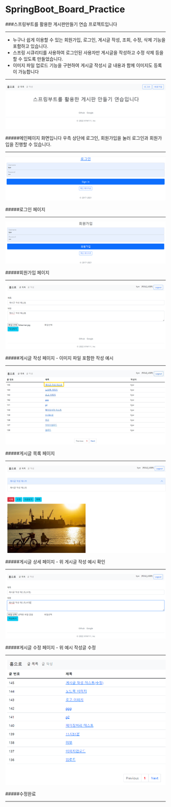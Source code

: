 # SpringBoot_Board_Practice

###스프링부트를 활용한 게시판만들기 연습 프로젝트입니다

---
* 누구나 쉽게 이용할 수 있는 회원가입, 로그인, 게시글 작성, 조회, 수정, 삭제 기능을 포함하고 있습니다.
* 스프링 시큐리티를 사용하여 로그인된 사용자만 게시글을 작성하고 수정 삭제 등을 할 수 있도록 만들었습니다.
* 이미지 파일 업로드 기능을 구현하여 게시글 작성시 글 내용과 함께 이미지도 등록이 가능합니다
---
![](https://github.com/Kyw111/SpringBoot_Board_Practice/blob/main/md_img/main.PNG)

#####메인페이지 화면입니다 우측 상단에 로그인, 회원가입을 눌러 로그인과 회원가입을 진행할 수 있습니다.

---
![](https://github.com/Kyw111/SpringBoot_Board_Practice/blob/main/md_img/login.PNG)

#####로그인 페이지

---
![](https://github.com/Kyw111/SpringBoot_Board_Practice/blob/main/md_img/register.PNG)

#####회원가입 페이지

---
![](https://github.com/Kyw111/SpringBoot_Board_Practice/blob/main/md_img/write.PNG)

#####게시글 작성 페이지 - 이미지 파일 포함한 작성 예시

---
![](https://github.com/Kyw111/SpringBoot_Board_Practice/blob/main/md_img/list.jpg)

#####게시글 목록 페이지

---
![](https://github.com/Kyw111/SpringBoot_Board_Practice/blob/main/md_img/view.PNG)

#####게시글 상세 페이지 - 위 게시글 작성 예시 확인

---
![](https://github.com/Kyw111/SpringBoot_Board_Practice/blob/main/md_img/modify.PNG)

#####게시글 수정 페이지 - 위 예시 작성글 수정

---
![](https://github.com/Kyw111/SpringBoot_Board_Practice/blob/main/md_img/modified.PNG)

#####수정완료

---